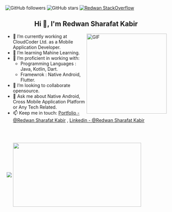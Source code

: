 ![GitHub followers](https://img.shields.io/github/followers/RedwanSharafatKabir?logo=GitHub&style=flat-square)
![GitHub stars](https://img.shields.io/github/stars/RedwanSharafatKabir?logo=GitHub&style=flat-square)
[![Redwan StackOverflow](https://stackoverflow-badge.vercel.app/?userID=9805630)](https://stackoverflow.com/users/9805630/redwan)


<h2 align="center">Hi 👋, I'm Redwan Sharafat Kabir</h1>  

<img align="right" width="250" height="250" alt="GIF" src="https://user-images.githubusercontent.com/37416018/175465859-c1142ecf-72d0-4df7-9c8e-fb37f3b59e68.gif?raw=true" width="400" height="250" />

- 🔭 I’m currently working at CloudCoder Ltd. as a Mobile Application Developer.
- 🌱 I’m learning Mahine Learning.
- 🔭 I’m proficient in working with:
  - Programming Languages : Java, Kotlin, Dart.
  - Framewrok : Native Android, Flutter.
- 👯 I’m looking to collaborate opensource.
- 💬 Ask me about Native Android, Cross Mobile Application Platform or Any Tech Related.
- 📫 Keep me in touch: [Portfolio - @Redwan Sharafat Kabir](https://redwansharafatkabir.github.io/Portfolio/) , [Linkedin - @Redwan Sharafat Kabir](https://www.linkedin.com/in/redwan-sharafat/)

<br>
<br>

<p></p>
<p>&nbsp;<img  align="center" src="https://github-readme-stats.vercel.app/api/top-langs/?username=RedwanSharafatKabir&theme=radical&show_icons=true&locale=en"/>
<img  align="center" src="https://github-readme-stats.vercel.app/api?username=RedwanSharafatKabir&theme=radical&show_icons=true&locale=en" width="400" height="200"/>

<p></p>
